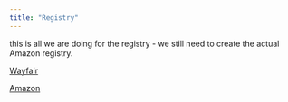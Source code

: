 ```yaml
---
title: "Registry"
---
```

this is all we are doing for the registry - we still need to create the actual Amazon registry. 

[Wayfair](https://www.wayfair.com/registry/wedding/morganandkarl)

[Amazon](https://www.amazon.com/)
